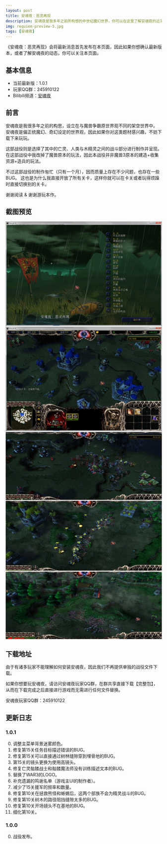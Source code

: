 ```yaml
---
layout: post
title: 安魂夜：恶灵再现
description: 安魂夜是我多年之前所构想的中世纪魔幻世界，你可以在这里了解安魂夜的近况，以及相关系列的说明。
img: requiem-preview-5.jpg
tags: [安魂夜]
---
```


《安魂夜：恶灵再现》会将最新消息首先发布在本页面，因此如果你想确认最新版本，或者了解安魂夜的动态，你可以关注本页面。

## 基本信息

* 当前最新版：1.0.1
* 玩家QQ群：245910122
* Bilibili频道：[安魂夜](https://space.bilibili.com/29558853/#/channel/detail?cid=48811)

## 前言

安魂夜是我很多年之前的构思，设立在与魔兽争霸原世界观不同的架空世界中。
安魂夜是偏正统魔幻、奇幻设定的世界观，因此如果你对这类题材感兴趣，不妨下载下来玩玩。

这部战役则是选择了其中的亡灵、人类与木精灵之间的战斗部分进行制作并呈现。
在这部战役中我改掉了魔兽原本的玩法，因此本战役并非魔兽3原本的建造+收集资源+造兵的玩法。

不过这部战役的制作匆忙（只有一个月），因而质量上存在不少问题，也存在一些BUG。
这也是为什么我直接开放了所有关卡，这样你就可以在卡关或者玩得烦躁时直接切换别的关卡。

谢谢阅读 & 谢谢游玩本作。

## 截图预览

![](/assets/img/requiem-preview-1.jpg) ![](/assets/img/requiem-preview-2.jpg) ![](/assets/img/requiem-preview-3.jpg) ![](/assets/img/requiem-preview-4.jpg) ![](/assets/img/requiem-preview-5.jpg)

## 下载地址

由于有诸多玩家不能理解如何安装安魂夜，因此我们不再提供单独的战役文件下载。

如果你想要玩安魂夜，请访问安魂夜玩家QQ群，在群共享直接下载【完整包】，从而在下载完成之后直接进行游戏而无需进行任何文件替换。

安魂夜玩家QQ群：245910122

## 更新日志

### 1.0.1

0. 调整主菜单背景迷雾颜色。
0. 修复第15关任务目标描述错误的BUG。
0. 修复第15关可以直接通过树林缝隙穿到埋骨地的BUG。
0. 第15关的镜头更换为使用高镜头。
0. 修复亡灵骷髅战士和骷髅魔法师没有训练描述文本的BUG。
0. 替换了WAR3的LOGO。
0. 补充遗漏的鸣谢名单（游戏主UI的制作者）。
0. 减少了15关援军的频率和数量。
0. 修复第10关在拯救熊怪和蜥蜴后，这两个部族不会为精灵战斗的BUG。
0. 修复第10关树木的路径阻挡缝隙太多的BUG。
0. 修复第10关开场镜头不在基地的BUG。
0. 细化第10关。

### 1.0.0

0. 战役发布。

